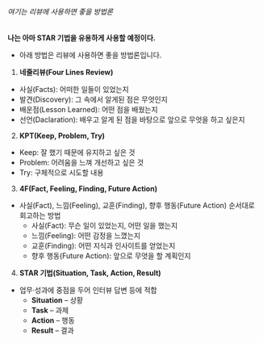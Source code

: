 ###### 여기는 리뷰에 사용하면 좋을 방법론  

**나는 아마 STAR 기법을 유용하게 사용할 예정이다.**  

- 아래 방법은 리뷰에 사용하면 좋을 방법론입니다.
1. **네줄리뷰(Four Lines Review)**
- 사실(Facts): 어떠한 일들이 있었는지
- 발견(Discovery): 그 속에서 알게된 점은 무엇인지
- 배운점(Lesson Learned): 어떤 점을 배웠는지
- 선언(Daclaration): 배우고 알게 된 점을 바탕으로 앞으로 무엇을 하고 싶은지

2. **KPT(Keep, Problem, Try)**
- Keep: 잘 했기 때문에 유지하고 싶은 것
- Problem: 어려움을 느껴 개선하고 싶은 것
- Try: 구체적으로 시도할 내용

3. **4F(Fact, Feeling, Finding, Future Action)**
- 사실(Fact), 느낌(Feeling), 교훈(Finding), 향후 행동(Future Action) 순서대로 회고하는 방법
    - 사실(Fact): 무슨 일이 있었는지, 어떤 일을 했는지
    - 느낌(Feeling): 어떤 감정을 느꼈는지
    - 교훈(Finding): 어떤 지식과 인사이트를 얻었는지
    - 향후 행동(Future Action): 앞으로 무엇을 할 계획인지

4. **STAR 기법(Situation, Task, Action, Result)**
- 업무·성과에 중점을 두어 인터뷰 답변 등에 적합
    - **Situation** – 상황
    - **Task** – 과제
    - **Action** – 행동
    - **Result** – 결과